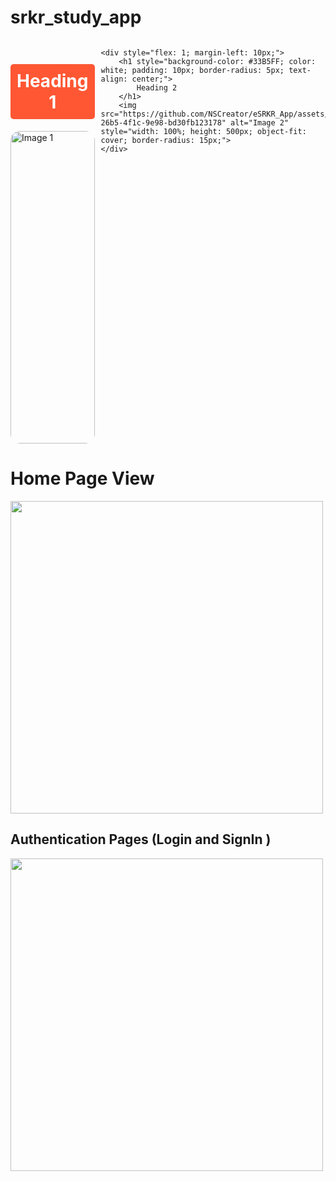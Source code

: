 # srkr_study_app
<div style="display: flex; justify-content: space-between;">
    <!-- Container 1 -->
    <div style="flex: 1; margin-right: 10px;">
        <h1 style="background-color: #FF5733; color: white; padding: 10px; border-radius: 5px; text-align: center;">
            Heading 1
        </h1>
        <img src="https://github.com/NSCreator/eSRKR_App/assets/92940655/ad01006c-1869-4da7-abd5-9e2cbb03329a" alt="Image 1" style="width: 100%; height: 500px; object-fit: cover; border-radius: 15px;">
    </div>

    <div style="flex: 1; margin-left: 10px;">
        <h1 style="background-color: #33B5FF; color: white; padding: 10px; border-radius: 5px; text-align: center;">
            Heading 2
        </h1>
        <img src="https://github.com/NSCreator/eSRKR_App/assets/92940655/892b0f71-26b5-4f1c-9e98-bd30fb123178" alt="Image 2" style="width: 100%; height: 500px; object-fit: cover; border-radius: 15px;">
    </div>
</div>

<h1>Home Page View</h1>
<img src="https://github.com/NSCreator/eSRKR_App/assets/92940655/ad01006c-1869-4da7-abd5-9e2cbb03329a" height="500">


<h2>Authentication Pages (Login and SignIn )</h2>
<img src="https://github.com/NSCreator/eSRKR_App/assets/92940655/892b0f71-26b5-4f1c-9e98-bd30fb123178" height="500">
